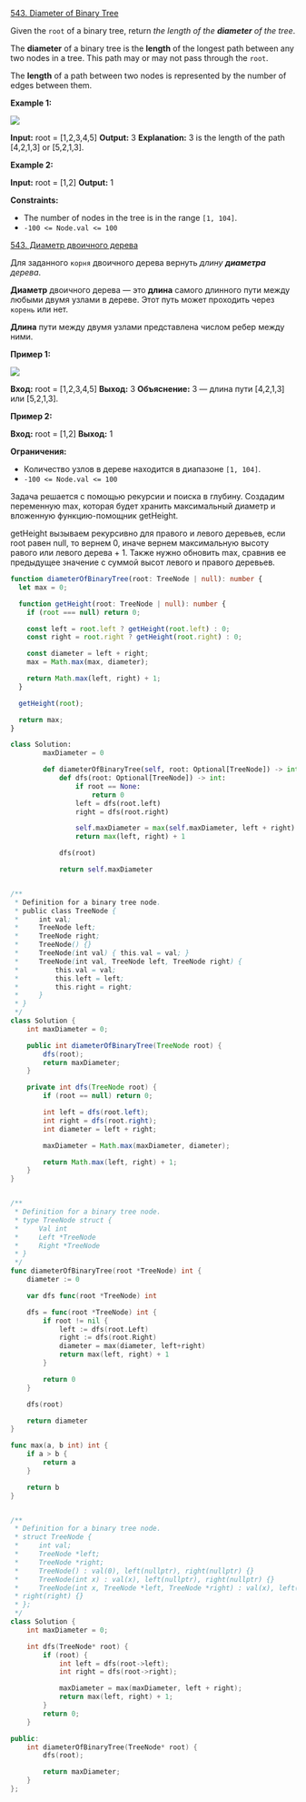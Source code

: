 [543. Diameter of Binary Tree](https://leetcode.com/problems/diameter-of-binary-tree/)

Given the `root` of a binary tree, return *the length of the **diameter** of the tree*.

The **diameter** of a binary tree is the **length** of the longest path between any two nodes in a tree. This path may or may not pass through the `root`.

The **length** of a path between two nodes is represented by the number of edges between them.

**Example 1:**

![](https://assets.leetcode.com/uploads/2021/03/06/diamtree.jpg)

**Input:** root = [1,2,3,4,5]
**Output:** 3
**Explanation:** 3 is the length of the path [4,2,1,3] or [5,2,1,3].

**Example 2:**

**Input:** root = [1,2]
**Output:** 1

**Constraints:**

- The number of nodes in the tree is in the range `[1, 104]`.
- `-100 <= Node.val <= 100`

[543. Диаметр двоичного дерева](https://leetcode.com/problems/diameter-of-binary-tree/)

Для заданного `корня` двоичного дерева вернуть _длину **диаметра** дерева_.

**Диаметр** двоичного дерева — это **длина** самого длинного пути между любыми двумя узлами в дереве. Этот путь может проходить через `корень` или нет.

**Длина** пути между двумя узлами представлена ​​числом ребер между ними.

**Пример 1:**

![](https://assets.leetcode.com/uploads/2021/03/06/diamtree.jpg)

**Вход:** root = [1,2,3,4,5]
**Выход:** 3
**Объяснение:** 3 — длина пути [4,2,1,3] или [5,2,1,3].

**Пример 2:**

**Вход:** root = [1,2]
**Выход:** 1

**Ограничения:**

- Количество узлов в дереве находится в диапазоне `[1, 104]`.
- `-100 <= Node.val <= 100`

Задача решается с помощью рекурсии и поиска в глубину. Создадим переменную max, которая будет хранить максимальный диаметр и вложенную функцию-помощник getHeight.

getHeight вызываем рекурсивно для правого и левого деревьев, если root равен null, то вернем 0, иначе вернем максимальную высоту равого или левого дерева + 1. Также нужно обновить max, сравнив ее предыдущее значение с суммой высот левого и правого деревьев.

```typescript
function diameterOfBinaryTree(root: TreeNode | null): number {
  let max = 0;

  function getHeight(root: TreeNode | null): number {
    if (root === null) return 0;

    const left = root.left ? getHeight(root.left) : 0;
    const right = root.right ? getHeight(root.right) : 0;

    const diameter = left + right;
    max = Math.max(max, diameter);

    return Math.max(left, right) + 1;
  }

  getHeight(root);

  return max;
}
```

```python
class Solution:
        maxDiameter = 0

        def diameterOfBinaryTree(self, root: Optional[TreeNode]) -> int:
            def dfs(root: Optional[TreeNode]) -> int:
                if root == None:
                    return 0
                left = dfs(root.left)
                right = dfs(root.right)

                self.maxDiameter = max(self.maxDiameter, left + right)
                return max(left, right) + 1

            dfs(root)

            return self.maxDiameter
```

```java

/**
 * Definition for a binary tree node.
 * public class TreeNode {
 *     int val;
 *     TreeNode left;
 *     TreeNode right;
 *     TreeNode() {}
 *     TreeNode(int val) { this.val = val; }
 *     TreeNode(int val, TreeNode left, TreeNode right) {
 *         this.val = val;
 *         this.left = left;
 *         this.right = right;
 *     }
 * }
 */
class Solution {
    int maxDiameter = 0;

    public int diameterOfBinaryTree(TreeNode root) {
        dfs(root);
        return maxDiameter;
    }

    private int dfs(TreeNode root) {
        if (root == null) return 0;

        int left = dfs(root.left);
        int right = dfs(root.right);
        int diameter = left + right;

        maxDiameter = Math.max(maxDiameter, diameter);

        return Math.max(left, right) + 1;
    }
}

```

```go

/**
 * Definition for a binary tree node.
 * type TreeNode struct {
 *     Val int
 *     Left *TreeNode
 *     Right *TreeNode
 * }
 */
func diameterOfBinaryTree(root *TreeNode) int {
	diameter := 0

	var dfs func(root *TreeNode) int

	dfs = func(root *TreeNode) int {
		if root != nil {
			left := dfs(root.Left)
			right := dfs(root.Right)
			diameter = max(diameter, left+right)
			return max(left, right) + 1
		}

		return 0
	}

	dfs(root)

	return diameter
}

func max(a, b int) int {
	if a > b {
		return a
	}

	return b
}

```

```cpp

/**
 * Definition for a binary tree node.
 * struct TreeNode {
 *     int val;
 *     TreeNode *left;
 *     TreeNode *right;
 *     TreeNode() : val(0), left(nullptr), right(nullptr) {}
 *     TreeNode(int x) : val(x), left(nullptr), right(nullptr) {}
 *     TreeNode(int x, TreeNode *left, TreeNode *right) : val(x), left(left),
 * right(right) {}
 * };
 */
class Solution {
    int maxDiameter = 0;

    int dfs(TreeNode* root) {
        if (root) {
            int left = dfs(root->left);
            int right = dfs(root->right);

            maxDiameter = max(maxDiameter, left + right);
            return max(left, right) + 1;
        }
        return 0;
    }

public:
    int diameterOfBinaryTree(TreeNode* root) {
        dfs(root);

        return maxDiameter;
    }
};

```
